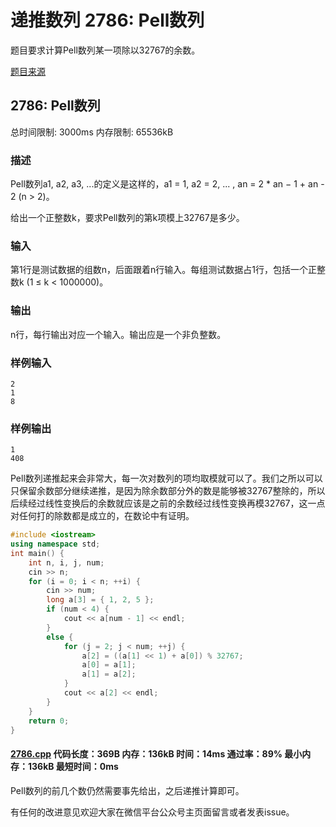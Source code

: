 # 递推数列 2786: Pell数列

题目要求计算Pell数列某一项除以32767的余数。

[题目来源](http://bailian.openjudge.cn/practice/2786/)

## 2786: Pell数列

总时间限制: 3000ms    内存限制: 65536kB

### 描述

Pell数列a1, a2, a3, ...的定义是这样的，a1 = 1, a2 = 2, ... , an = 2 * an − 1 + an - 2 (n > 2)。

给出一个正整数k，要求Pell数列的第k项模上32767是多少。

### 输入

第1行是测试数据的组数n，后面跟着n行输入。每组测试数据占1行，包括一个正整数k (1 ≤ k < 1000000)。

### 输出

n行，每行输出对应一个输入。输出应是一个非负整数。

### 样例输入
```
2
1
8
```
### 样例输出
```
1
408
```
Pell数列递推起来会非常大，每一次对数列的项均取模就可以了。我们之所以可以只保留余数部分继续递推，是因为除余数部分外的数是能够被32767整除的，所以后续经过线性变换后的余数就应该是之前的余数经过线性变换再模32767，这一点对任何打的除数都是成立的，在数论中有证明。
```cpp
#include <iostream>
using namespace std;
int main() {
	int n, i, j, num;
	cin >> n;
	for (i = 0; i < n; ++i) {
		cin >> num;
		long a[3] = { 1, 2, 5 };
		if (num < 4) {
			cout << a[num - 1] << endl;
		}
		else {
			for (j = 2; j < num; ++j) {
				a[2] = ((a[1] << 1) + a[0]) % 32767;
				a[0] = a[1];
				a[1] = a[2];
			}
			cout << a[2] << endl;
		}
	}
	return 0;
}
```
#### [2786.cpp](/Code/2700-2799/2786.cpp) 代码长度：369B 内存：136kB 时间：14ms 通过率：89% 最小内存：136kB  最短时间：0ms

Pell数列的前几个数仍然需要事先给出，之后递推计算即可。

有任何的改进意见欢迎大家在微信平台公众号主页面留言或者发表issue。
